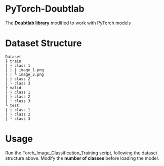 # PyTorch-Doubtlab

<!-- Add buttons here -->

The [**Doubtlab library**](https://github.com/koaning/doubtlab) modified to work with PyTorch models

# Dataset Structure

    Dataset
    ├ train
    | ├ class 1
    | | ├ image_1.png
    | | └ image_2.png
    | ├ class 2
    | └ class 3
    ├ valid
    | ├ class 1
    | ├ class 2
    | └ class 3
    └ test
    | ├ class 1
    | ├ class 2
    | └ class 3

# Usage

Run the Torch_Image_Classification_Training script, following the dataset structure above. Modify the **number of classes** before loading the model.